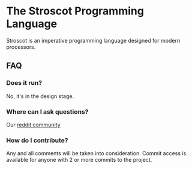 # The Stroscot Programming Language

Stroscot is an imperative programming language designed for modern processors.

## FAQ

### Does it run?

No, it's in the design stage.

### Where can I ask questions?

Our [reddit community](https://www.reddit.com/r/stroscot)

### How do I contribute?

Any and all comments will be taken into consideration. Commit access is available for anyone with 2 or more commits to the project.
